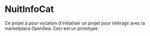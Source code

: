 # NuitInfoCat

Ce projet à pour vocation d'initialiser un projet pour intéragir avec la marketplace OpenSea.
Ceci est un prototype.
